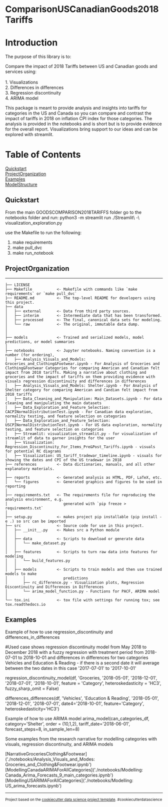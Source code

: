 ComparisonUSCanadianGoods2018Tariffs
==============================
# Introduction
The purpose of this library is to:

Compare the impact of 2018 Tariffs between US and Canadian goods and services using: <br><br>
    1. Visualizations <br>
    2. Differences in differences <br>
    3. Regression discontinuity <br>
    4. ARIMA model <br>

This package is meant to provide analysis and insights into tariffs for categories in the US and Canada so you can compare and contrast the impact of tariffs in 2018 on inflation CPI index for those categories. The analysis is provided in the notebooks and is short but is to provide evidence for the overall report. Visualizations bring support to our ideas and can be explored with streamlit. 


# Table of Contents

[Quickstart](#Quickstart) <br>
[ProjectOrganization](#ProjectOrganization) <br>
[Examples](#Examples) <br>
[ModelStructure](#ModelStructure) <br>


## Quickstart
From the main GOODSCOMPARISON2018TARIFFS folder go to the notebooks folder and run:
python3 -m streamlit run ./Streamlit\ -\ visualization_exploration.py

use the Makefile to run the following:
1. make requirements
2. make pull_dvc
3. make run_notebook

## ProjectOrganization
------------

    ├── LICENSE
    ├── Makefile           <- Makefile with commands like `make requirements` or `make pull_dvc`
    ├── README.md          <- The top-level README for developers using this project.
    ├── data
    │   ├── external       <- Data from third party sources.
    │   ├── interim        <- Intermediate data that has been transformed.
    │   ├── processed      <- The final, canonical data sets for modeling.
    │   └── raw            <- The original, immutable data dump.
    │
    │
    ├── models             <- Trained and serialized models, model predictions, or model summaries
    │
    ├── notebooks          <- Jupyter notebooks. Naming convention is a number (for ordering),
    │   ├── Analysis_Visuals_and_Models: Groceries_and_Clothing&Footwear.ipynb - For Analysis of Groceries and Clothing&Footwear Categories for comparing American and Canadian felt impact from 2018 tariffs. Making a narrative about clothing and groceries and the impact of tariffs on them providing evidence with visuals regression discontinuity and differences in differences
    │   ├── Analysis_Visuals_and_Models: Shelter.ipynb - For Analysis of Shelter category for comparing American and Candian felt impact from 2018 tariffs
    │   ├── Data_Cleaning_and_Manipulation: Main_Datasets.ipynb - For data cleaning and manipulating the main datasets
    │   ├── Data_Exploration_and_Feature_Selection: CACPINormalDistributionTest.ipynb - For Canadian data exploration, normality testing, and feature selection on categories
    │   ├── Data_Exploration_and_Feature_Selection: USCPINormalDistributionTest.ipynb - For US data exploration, normality testing, and feature selection on categories
    │   ├── Streamlit: visualization_streamlit.py - for visualization of streamlit of data to garner insights for the user 
    │   ├── Visualization: Regression_Discontinuity_For_Items_Pre&Post_Tariffs.ipynb - visuals for potential RC diagrams
    │   ├── Visualization: US_tariff_tradewar_timeline.ipynb - visuals for showing the dates and CPI of the US tradewar in 2018
    ├── references         <- Data dictionaries, manuals, and all other explanatory materials.
    │
    ├── reports            <- Generated analysis as HTML, PDF, LaTeX, etc.
    │   └── figures        <- Generated graphics and figures to be used in reporting
    │
    ├── requirements.txt   <- The requirements file for reproducing the analysis environment, e.g.
    │                         generated with `pip freeze > requirements.txt`
    │
    ├── setup.py           <- makes project pip installable (pip install -e .) so src can be imported
    ├── src                <- Source code for use in this project.
    │   ├── __init__.py    <- Makes src a Python module
    │   │
    │   ├── data           <- Scripts to download or generate data
    │   │   └── make_dataset.py
    │   │
    │   ├── features       <- Scripts to turn raw data into features for modeling
    │   │   └── build_features.py
    │   │
    │   ├── models         <- Scripts to train models and then use trained models to make
    │       │                 predictions
    │       ├── rc_difference.py - Visualization plots, Regression Discontinuity and Differences in Differences
    │       └── arima_model_function.py - Functions for PACF, ARIMA model
    │
    └── tox.ini            <- tox file with settings for running tox; see tox.readthedocs.io

## Examples

Example of how to use regression_discontinuity and differences_in_differences

#Used case shows regression discontinuity model from May 2018 to December 2018 with a fuzzy regression with treatment period from 2018-07-01 to 2018-10-01 and differences in differences for two categories Vehicles and Education & Reading - if there is a second date it will average between the two dates in this case '2017-07-01' to '2017-10-01'

regression_discontinuity_model(df, 'Groceries, '2018-05-01', '2018-12-01', '2018-07-01', '2018-10-01', feature = 'Category', heteroskedasticity = 'HC3', fuzzy_sharp_omit = False)

differences_differences(df, 'Vehicles', 'Education & Reading', '2018-05-01', '2018-12-01', '2018-07-01', date4='2018-10-01', feature='Category', heteroskedasticity='HC3')

Example of how to use ARIMA model
arima_model(can_categories_df, category='Shelter', order = (10,1,2), tariff_date='2018-06-01', forecast_steps=8, in_sample_len=8)

Some examples from the research narrative for modelling categories with visuals, regression discontinuity, and ARIMA models

[NarrativeGroceriesClothing&Footwear]('./notebooks/Analysis_Visuals_and_Modes: Groceries_and_Clothing&Footwear.ipynb') <br>
[ModellingCanadaARIMAForAllCategories]('./notebooks/Modelling: Canada_Arima_Forecasts_9_main_categories.ipynb') <br>
[ModellingUSARIMAForAllCategories]('./notebooks/Modelling: US_arima_forecasts.ipynb') <br>











--------

<p><small>Project based on the <a target="_blank" href="https://drivendata.github.io/cookiecutter-data-science/">cookiecutter data science project template</a>. #cookiecutterdatascience</small></p>

